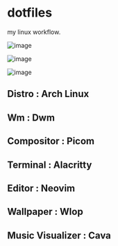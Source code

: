 # dotfiles
my linux workflow.



![image](https://user-images.githubusercontent.com/103060398/221401307-bcd60ccb-3ec7-4058-9738-e6d137f23364.png)


![image](https://user-images.githubusercontent.com/103060398/221401410-0a3b9841-a9de-4191-aa15-0bf737fa7b7d.png)


![image](https://user-images.githubusercontent.com/103060398/221401443-a20bc8ac-bf0b-4ce9-8a5b-99d100779e16.png)



## Distro : Arch Linux
## Wm : Dwm 
## Compositor : Picom
## Terminal : Alacritty
## Editor : Neovim
## Wallpaper : Wlop 
## Music Visualizer : Cava
